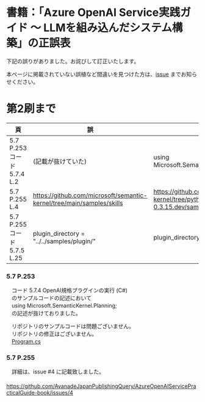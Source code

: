# 書籍：「Azure OpenAI Service実践ガイド ～ LLMを組み込んだシステム構築」の正誤表

下記の誤りがありました。お詫びして訂正いたします。

本ページに掲載されていない誤植など間違いを見つけた方は、[issue](https://github.com/AvanadeJapanPublishingQuery/AzureOpenAIServicePracticalGuide-book/issues)  までお知らせください。

# 第2刷まで
| 頁 | 誤 | 正 |
| ---- | ---- | ---- |
| 5.7 P.253 コード 5.7.4 L.2 | (記載が抜けていた) | using Microsoft.SemanticKernel.Planning; |
| 5.7 P.255 L.4 | https://github.com/microsoft/semantic-kernel/tree/main/samples/skills | https://github.com/microsoft/semantic-kernel/tree/python-0.3.15.dev/samples/skills |
| 5.7 P.255 コード5.7.5 L.25 | plugin_directory = "../../samples/plugin/" | plugin_directory = "../../samples/skills/" |

### 5.7 P.253 
　コード 5.7.4 OpenAI規格プラグインの実行 (C#)  
　のサンプルコードの記述において  
　using Microsoft.SemanticKernel.Planning;  
　の記述が抜けておりました。  

　リポジトリのサンプルコードは問題ございません。  
　リポジトリの修正はございません。  
　[Program.cs](https://github.com/AvanadeJapanPublishingQuery/AzureOpenAIServicePracticalGuide-book/blob/main/Chapter-05-Azure-OpenAI-Tools-and-Techniques/Section-07-Semantic-Kernel/CSharp/cs_plugin_demo/Program.cs)  

### 5.7 P.255 
　詳細は、issue #4 に記載致しました。  
　https://github.com/AvanadeJapanPublishingQuery/AzureOpenAIServicePracticalGuide-book/issues/4  


